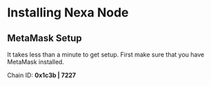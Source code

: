 # Installing Nexa Node

## MetaMask Setup

It takes less than a minute to get setup. First make sure that you have MetaMask installed.

Chain ID: __0x1c3b | 7227__
